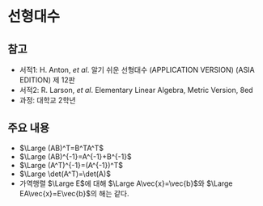# 선형대수
## 참고
* 서적1: H. Anton, *et al*. 알기 쉬운 선형대수 (APPLICATION VERSION) (ASIA EDITION) 제 12판
* 서적2: R. Larson, *et al*. Elementary Linear Algebra, Metric Version, 8ed
* 과정: 대학교 2학년

## 주요 내용
* $\Large (AB)^T=B^TA^T$
* $\Large (AB)^{-1}=A^{-1}+B^{-1}$
* $\Large (A^T)^{-1}=(A^{-1})^T$
* $\Large \det(A^T)=\det(A)$
* 가역행렬 $\Large E$에 대해 $\Large A\vec{x}=\vec{b}$와 $\Large EA\vec{x}=E\vec{b}$의 해는 같다.
